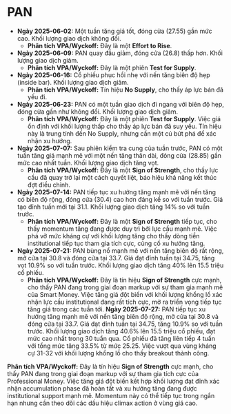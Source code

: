 # PAN

- **Ngày 2025-06-02:** Một tuần tăng giá tốt, đóng cửa (27.55) gần mức cao. Khối lượng giao dịch không đổi.
    - **Phân tích VPA/Wyckoff:** Đây là một **Effort to Rise**.
- **Ngày 2025-06-09:** PAN quay đầu giảm, đóng cửa (26.8) thấp hơn. Khối lượng giao dịch giảm.
    - **Phân tích VPA/Wyckoff:** Đây là một phiên **Test for Supply**.
- **Ngày 2025-06-16:** Cổ phiếu phục hồi nhẹ với nến tăng biên độ hẹp (inside bar). Khối lượng giao dịch giảm.
    - **Phân tích VPA/Wyckoff:** Tín hiệu **No Supply**, cho thấy áp lực bán đã yếu đi.
- **Ngày 2025-06-23:** PAN có một tuần giao dịch đi ngang với biên độ hẹp, đóng cửa gần như không đổi. Khối lượng giao dịch giảm.
    - **Phân tích VPA/Wyckoff:** Đây là một phiên **Test for Supply**. Việc giá ổn định với khối lượng thấp cho thấy áp lực bán đã suy yếu. Tín hiệu này là trung tính đến No Supply, nhưng cần một cú bứt phá để xác nhận xu hướng.
- **Ngày 2025-07-07:** Sau phiên kiểm tra cung của tuần trước, PAN có một tuần tăng giá mạnh mẽ với một nến tăng thân dài, đóng cửa (28.85) gần mức cao nhất tuần. Khối lượng giao dịch tăng vọt.
    - **Phân tích VPA/Wyckoff:** Đây là một **Sign of Strength**, cho thấy lực cầu đã quay trở lại một cách quyết liệt, báo hiệu khả năng kết thúc đợt điều chỉnh.
- **Ngày 2025-07-14:** PAN tiếp tục xu hướng tăng mạnh mẽ với nến tăng có biên độ rộng, đóng cửa (30.4) cao hơn đáng kể so với tuần trước. Giá tạo đỉnh tuần mới tại 31.1. Khối lượng giao dịch tăng 14% so với tuần trước.
    - **Phân tích VPA/Wyckoff:** Đây là một **Sign of Strength** tiếp tục, cho thấy momentum tăng đang được duy trì bởi lực cầu mạnh mẽ. Việc phá vỡ mức kháng cự với khối lượng tăng cho thấy dòng tiền institutional tiếp tục tham gia tích cực, củng cố xu hướng tăng.
- **Ngày 2025-07-21:** PAN bùng nổ mạnh mẽ với nến tăng biên độ rất rộng, mở cửa tại 30.8 và đóng cửa tại 33.7. Giá đạt đỉnh tuần tại 34.75, tăng vọt 10.9% so với tuần trước. Khối lượng giao dịch tăng 40% lên 15.5 triệu cổ phiếu.
    - **Phân tích VPA/Wyckoff:** Đây là tín hiệu **Sign of Strength** cực mạnh, cho thấy PAN đang trong giai đoạn markup với sự tham gia mạnh mẽ của Smart Money. Việc tăng giá đột biến với khối lượng khổng lồ xác nhận lực cầu institutional đang rất tích cực, mở ra triển vọng tiếp tục tăng giá trong các tuần tới.
**Ngày 2025-07-27:** PAN tiếp tục xu hướng tăng mạnh mẽ với nến tăng biên độ rộng, mở cửa tại 30.8 và đóng cửa tại 33.7. Giá đạt đỉnh tuần tại 34.75, tăng 10.9% so với tuần trước. Khối lượng giao dịch tăng 40.6% lên 15.5 triệu cổ phiếu, đạt mức cao nhất trong 30 tuần qua. Cổ phiếu đã tăng liên tiếp 4 tuần với tổng mức tăng 33.5% từ mức 25.25. Việc vượt qua vùng kháng cự 31-32 với khối lượng khổng lồ cho thấy breakout thành công.

**Phân tích VPA/Wyckoff:** Đây là tín hiệu **Sign of Strength** cực mạnh, cho thấy PAN đang trong giai đoạn markup với sự tham gia tích cực của Professional Money. Việc tăng giá đột biến kết hợp khối lượng đạt đỉnh xác nhận accumulation phase đã hoàn tất và xu hướng tăng đang được institutional support mạnh mẽ. Momentum này có thể tiếp tục trong ngắn hạn nhưng cần theo dõi các dấu hiệu climax action ở vùng giá cao.
